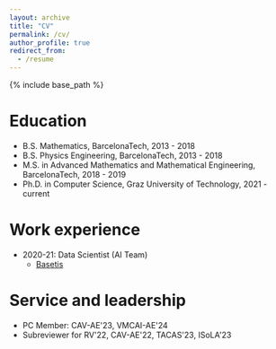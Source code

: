```yaml
---
layout: archive
title: "CV"
permalink: /cv/
author_profile: true
redirect_from:
  - /resume
---
```


{% include base_path %}

Education
======
* B.S. Mathematics, BarcelonaTech, 2013 - 2018
* B.S. Physics Engineering, BarcelonaTech, 2013 - 2018
* M.S. in Advanced Mathematics and Mathematical Engineering, BarcelonaTech, 2018 - 2019
* Ph.D. in Computer Science, Graz University of Technology, 2021 - current

Work experience
======
* 2020-21: Data Scientist (AI Team)
  * [Basetis](basetis.com)

<!-- Skills
======
* Skill 1
* Skill 2
  * Sub-skill 2.1
  * Sub-skill 2.2
  * Sub-skill 2.3
* Skill 3 -->

<!-- Publications
======
  <ul>{% for post in site.publications %}
    {% include archive-single-cv.html %}
  {% endfor %}</ul> -->

<!-- Talks
======
  <ul>{% for post in site.talks %}
    {% include archive-single-talk-cv.html %}
  {% endfor %}</ul>
   -->

<!-- Teaching
======
  <ul>{% for post in site.teaching %}
    {% include archive-single-cv.html %}
  {% endfor %}</ul> -->

Service and leadership
======
* PC Member: CAV-AE'23, VMCAI-AE'24
* Subreviewer for RV'22, CAV-AE'22, TACAS'23, ISoLA'23
